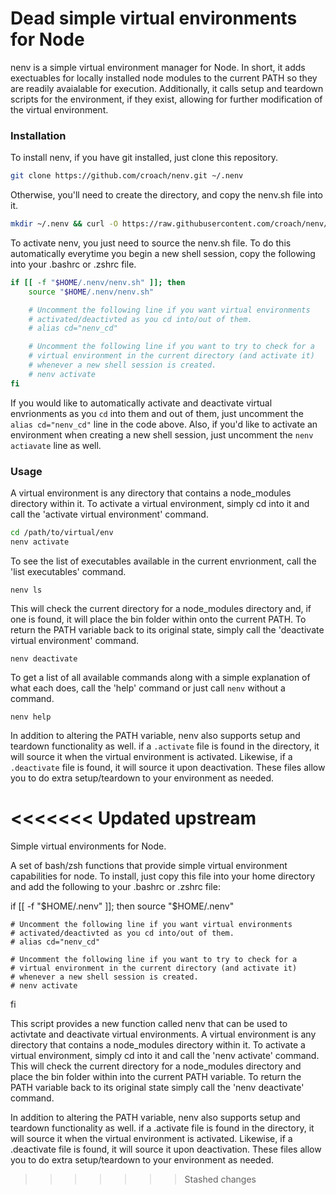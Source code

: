 # Dead simple virtual environments for Node

nenv is a simple virtual environment manager for Node. In short, it adds
exectuables for locally installed node modules to the current PATH so
they are readily avaialable for execution. Additionally, it calls setup
and teardown scripts for the environment, if they exist, allowing for
further modification of the virtual environment.

### Installation

To install nenv, if you have git installed, just clone this repository.

```bash
git clone https://github.com/croach/nenv.git ~/.nenv
```

Otherwise, you'll need to create the directory, and copy the nenv.sh file into it.

```bash
mkdir ~/.nenv && curl -O https://raw.githubusercontent.com/croach/nenv/master/nenv.sh
```

To activate nenv, you just need to source the nenv.sh file. To do this
automatically everytime you begin a new shell session, copy the following
into your .bashrc or .zshrc file.

```bash
if [[ -f "$HOME/.nenv/nenv.sh" ]]; then
    source "$HOME/.nenv/nenv.sh"

    # Uncomment the following line if you want virtual environments
    # activated/deactivted as you cd into/out of them.
    # alias cd="nenv_cd"

    # Uncomment the following line if you want to try to check for a
    # virtual environment in the current directory (and activate it)
    # whenever a new shell session is created.
    # nenv activate
fi
```

If you would like to automatically activate and deactivate virtual envrionments
as you `cd` into them and out of them, just uncomment the `alias cd="nenv_cd"`
line in the code above. Also, if you'd like to activate an environment when
creating a new shell session, just uncomment the `nenv actiavate` line as well.

### Usage

A virtual environment is any directory that contains a node_modules directory
within it. To activate a virtual environment, simply cd into it and call the
'activate virtual environment' command.

```bash
cd /path/to/virtual/env
nenv activate
```

To see the list of executables available in the current envrionment, call the
'list executables' command.

```
nenv ls
```

This will check the current directory for a node_modules directory and, if
one is found, it will place the bin folder within onto the current PATH.
To return the PATH variable back to its original state, simply call the
'deactivate virtual environment' command.

```
nenv deactivate
```

To get a list of all available commands along with a simple explanation of
what each does, call the 'help' command or just call `nenv` without a command.

```
nenv help
```

In addition to altering the PATH variable, nenv also supports setup and
teardown functionality as well. if a `.activate` file is found in the directory,
it will source it when the virtual environment is activated. Likewise, if a
`.deactivate` file is found, it will source it upon deactivation. These files
allow you to do extra setup/teardown to your environment as needed.

<<<<<<< Updated upstream
=======
Simple virtual environments for Node.

A set of bash/zsh functions that provide simple virtual environment
capabilities for node. To install, just copy this file into your home
directory and add the following to your .bashrc or .zshrc file:

if [[ -f "$HOME/.nenv" ]]; then
    source "$HOME/.nenv"

    # Uncomment the following line if you want virtual environments
    # activated/deactivted as you cd into/out of them.
    # alias cd="nenv_cd"

    # Uncomment the following line if you want to try to check for a
    # virtual environment in the current directory (and activate it)
    # whenever a new shell session is created.
    # nenv activate
fi

This script provides a new function called nenv that can be used to activtate
and deactivate virtual environments. A virtual environment is any directory
that contains a node_modules directory within it. To activate a virtual
environment, simply cd into it and call the 'nenv activate' command. This
will check the current directory for a node_modules directory and place the
bin folder within into the current PATH variable. To return the PATH variable
back to its original state simply call the 'nenv deactivate' command.

In addition to altering the PATH variable, nenv also supports setup and
teardown functionality as well. if a .activate file is found in the directory,
it will source it when the virtual environment is activated. Likewise, if a
.deactivate file is found, it will source it upon deactivation. These files
allow you to do extra setup/teardown to your environment as needed.
>>>>>>> Stashed changes
